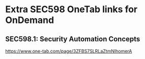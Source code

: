 # Extra SEC598 OneTab links for OnDemand

## SEC598.1:  Security Automation Concepts
https://www.one-tab.com/page/3ZFBS7SLRLaZtmNIhomerA
